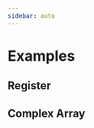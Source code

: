 ```yaml
---
sidebar: auto
---
```


# Examples

## Register

<VaffRegisterExample/>

## Complex Array

<VaffArrayExample/>


